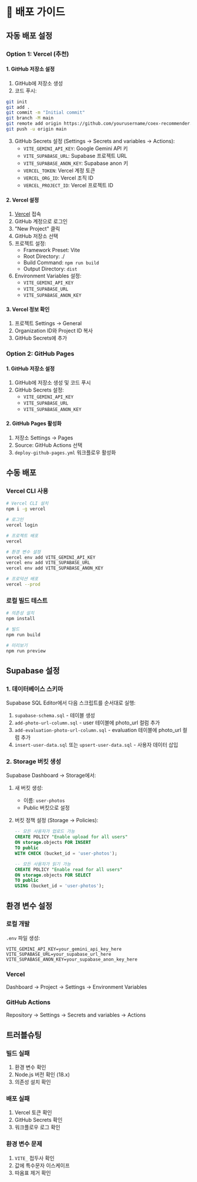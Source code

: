 # 🚀 배포 가이드

## 자동 배포 설정

### Option 1: Vercel (추천)

#### 1. GitHub 저장소 설정
1. GitHub에 저장소 생성
2. 코드 푸시:
```bash
git init
git add .
git commit -m "Initial commit"
git branch -M main
git remote add origin https://github.com/yourusername/coex-recommender.git
git push -u origin main
```

3. GitHub Secrets 설정 (Settings → Secrets and variables → Actions):
   - `VITE_GEMINI_API_KEY`: Google Gemini API 키
   - `VITE_SUPABASE_URL`: Supabase 프로젝트 URL
   - `VITE_SUPABASE_ANON_KEY`: Supabase anon 키
   - `VERCEL_TOKEN`: Vercel 계정 토큰
   - `VERCEL_ORG_ID`: Vercel 조직 ID
   - `VERCEL_PROJECT_ID`: Vercel 프로젝트 ID

#### 2. Vercel 설정
1. [Vercel](https://vercel.com/) 접속
2. GitHub 계정으로 로그인
3. "New Project" 클릭
4. GitHub 저장소 선택
5. 프로젝트 설정:
   - Framework Preset: Vite
   - Root Directory: ./
   - Build Command: `npm run build`
   - Output Directory: `dist`
6. Environment Variables 설정:
   - `VITE_GEMINI_API_KEY`
   - `VITE_SUPABASE_URL`
   - `VITE_SUPABASE_ANON_KEY`

#### 3. Vercel 정보 확인
1. 프로젝트 Settings → General
2. Organization ID와 Project ID 복사
3. GitHub Secrets에 추가

### Option 2: GitHub Pages

#### 1. GitHub 저장소 설정
1. GitHub에 저장소 생성 및 코드 푸시
2. GitHub Secrets 설정:
   - `VITE_GEMINI_API_KEY`
   - `VITE_SUPABASE_URL`
   - `VITE_SUPABASE_ANON_KEY`

#### 2. GitHub Pages 활성화
1. 저장소 Settings → Pages
2. Source: GitHub Actions 선택
3. `deploy-github-pages.yml` 워크플로우 활성화

## 수동 배포

### Vercel CLI 사용
```bash
# Vercel CLI 설치
npm i -g vercel

# 로그인
vercel login

# 프로젝트 배포
vercel

# 환경 변수 설정
vercel env add VITE_GEMINI_API_KEY
vercel env add VITE_SUPABASE_URL
vercel env add VITE_SUPABASE_ANON_KEY

# 프로덕션 배포
vercel --prod
```

### 로컬 빌드 테스트
```bash
# 의존성 설치
npm install

# 빌드
npm run build

# 미리보기
npm run preview
```

## Supabase 설정

### 1. 데이터베이스 스키마
Supabase SQL Editor에서 다음 스크립트를 순서대로 실행:

1. `supabase-schema.sql` - 테이블 생성
2. `add-photo-url-column.sql` - user 테이블에 photo_url 컬럼 추가
3. `add-evaluation-photo-url-column.sql` - evaluation 테이블에 photo_url 컬럼 추가
4. `insert-user-data.sql` 또는 `upsert-user-data.sql` - 사용자 데이터 삽입

### 2. Storage 버킷 생성
Supabase Dashboard → Storage에서:

1. 새 버킷 생성:
   - 이름: `user-photos`
   - Public 버킷으로 설정
   
2. 버킷 정책 설정 (Storage → Policies):
   ```sql
   -- 모든 사용자가 업로드 가능
   CREATE POLICY "Enable upload for all users"
   ON storage.objects FOR INSERT
   TO public
   WITH CHECK (bucket_id = 'user-photos');
   
   -- 모든 사용자가 읽기 가능
   CREATE POLICY "Enable read for all users"
   ON storage.objects FOR SELECT
   TO public
   USING (bucket_id = 'user-photos');
   ```

## 환경 변수 설정

### 로컬 개발
`.env` 파일 생성:
```
VITE_GEMINI_API_KEY=your_gemini_api_key_here
VITE_SUPABASE_URL=your_supabase_url_here
VITE_SUPABASE_ANON_KEY=your_supabase_anon_key_here
```

### Vercel
Dashboard → Project → Settings → Environment Variables

### GitHub Actions
Repository → Settings → Secrets and variables → Actions

## 트러블슈팅

### 빌드 실패
1. 환경 변수 확인
2. Node.js 버전 확인 (18.x)
3. 의존성 설치 확인

### 배포 실패
1. Vercel 토큰 확인
2. GitHub Secrets 확인
3. 워크플로우 로그 확인

### 환경 변수 문제
1. `VITE_` 접두사 확인
2. 값에 특수문자 이스케이프
3. 따옴표 제거 확인
